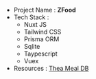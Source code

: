  - Project Name  : **ZFood**
 - Tech Stack : 
	 - Nuxt JS
	 - Tailwind CSS
	 - Prisma ORM
	 - Sqlite
	 - Taypescript
	 - Vuex
 - Resources : [Thea Meal DB](https://themealdb.com/api.php)

